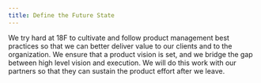 ```yaml
---
title: Define the Future State
---
```

We try hard at 18F to cultivate and follow product management best practices so that we can better deliver value to our clients and to the organization. We ensure that a product vision is set, and we bridge the gap between high level vision and execution. We will do this work with our partners so that they can sustain the product effort after we leave.
